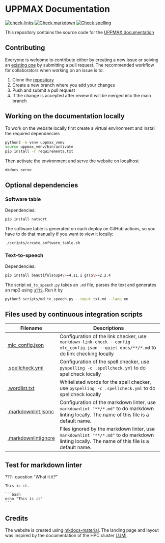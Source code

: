 # UPPMAX Documentation

[![check-links](https://github.com/UPPMAX/UPPMAX-documentation/actions/workflows/check_links.yaml/badge.svg?branch=main)](https://github.com/UPPMAX/UPPMAX-documentation/actions/workflows/check_links.yaml)
[![Check markdown](https://github.com/UPPMAX/UPPMAX-documentation/actions/workflows/check_markdown.yaml/badge.svg?branch=main)](https://github.com/UPPMAX/UPPMAX-documentation/actions/workflows/check_markdown.yaml)
[![Check spelling](https://github.com/UPPMAX/UPPMAX-documentation/actions/workflows/check_spelling.yaml/badge.svg?branch=main)](https://github.com/UPPMAX/UPPMAX-documentation/actions/workflows/check_spelling.yaml)

This repository contains the source code for the [UPPMAX
documentation](https://uppmax.github.io/UPPMAX-documentation/)

## Contributing

Everyone is welcome to contribute either by creating a new issue or solving an
[existing one](https://github.com/UPPMAX/UPPMAX-documentation/issues) by submitting
a pull request. The recommended workflow for collaborators when working on an
issue is to:

1. Clone the [repository](https://github.com/UPPMAX/UPPMAX-documentation/issues)
2. Create a new branch where you add your changes
3. Push and submit a pull request
4. If the change is accepted after review it will be merged into the main
   branch

## Working on the documentation locally

To work on the website locally first create a virtual environment and install
the required dependencies

``` bash
python3 -m venv uppmax_venv
source uppmax_venv/bin/activate
pip install -r requirements.txt
```

Then activate the environment and serve the website on localhost

``` bash
mkdocs serve
```

## Optional dependencies

### Software table

Dependencies:

```bash
pip install natsort
```

The software table is generated on each deploy on GitHub actions,
so you have to do that manually if you want to view it locally:

``` bash
./scripts/create_software_table.sh
```

### Text-to-speech

Dependencies:

```bash
pip install beautifulsoup4\>=4.11.1 gTTS\>=2.2.4
```

The script `md_to_speech.py` takes an `.md` file, parses the text and generates
an mp3 using [`gTTS`](https://gtts.readthedocs.io/en/latest/). Run it by

```bash
python3 scripts/md_to_speech.py --input txt.md --lang en
```

## Files used by continuous integration scripts

Filename                              |Descriptions
--------------------------------------|--------------------------------------------------------------------------------------------------------------------------------------
[mlc_config.json](mlc_config.json)    |Configuration of the link checker, use `markdown-link-check --config mlc_config.json --quiet docs/**/*.md` to do link checking locally
[.spellcheck.yml](.spellcheck.yml)    |Configuration of the spell checker, use `pyspelling -c .spellcheck.yml` to do spellcheck locally
[.wordlist.txt](.wordlist.txt)        |Whitelisted words for the spell checker, use `pyspelling -c .spellcheck.yml` to do spellcheck locally
[.markdownlint.jsonc](.markdownlint.jsonc)|Configuration of the markdown linter, use `markdownlint "**/*.md"` to do markdown linting locally. The name of this file is a default name.
[.markdownlintignore](.markdownlintignore)|Files ignored by the markdown linter, use `markdownlint "**/*.md"` to do markdown linting locally. The name of this file is a default name.

## Test for markdown linter

???- question "What it it?"

    This is it.

    ```bash
    echo "This is it"
    ```

## Credits

The website is created using
[mkdocs-material](https://squidfunk.github.io/mkdocs-material). The landing
page and layout was inspired by the documentation of the HPC cluster
[LUMI](https://docs.lumi-supercomputer.eu/).
